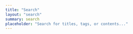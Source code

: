 ```yaml
---
title: "Search"
layout: "search"
summary: search
placeholder: "Search for titles, tags, or contents..."
---
```

